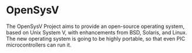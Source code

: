 # OpenSysV
The OpenSysV Project aims to provide an open-source operating system, based on Unix System V, with enhancements from BSD, Solaris, and Linux. The new operating system is going to be highly portable, so that even PIC microcontrollers can run it.
